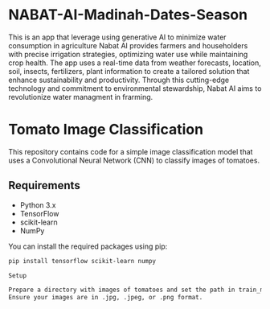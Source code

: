 # NABAT-AI-Madinah-Dates-Season
This is an app that leverage using generative AI to minimize water consumption in agriculture
Nabat AI provides farmers and householders with precise irrigation strategies, optimizing water use while maintaining crop health.
The app uses a real-time data from weather forecasts, location, soil, insects, fertilizers, plant information to create a tailored solution that enhance sustainability and productivity. Through this cutting-edge technology and commitment to environmental stewardship, Nabat AI aims to revolutionize water managment in frarming.


# Tomato Image Classification

This repository contains code for a simple image classification model that uses a Convolutional Neural Network (CNN) to classify images of tomatoes.

## Requirements

- Python 3.x
- TensorFlow
- scikit-learn
- NumPy

You can install the required packages using pip:

```bash
pip install tensorflow scikit-learn numpy

Setup

Prepare a directory with images of tomatoes and set the path in train_model.py under the variable original_dir.
Ensure your images are in .jpg, .jpeg, or .png format.
